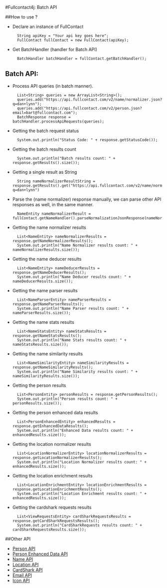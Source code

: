 #Fullcontact4j: Batch API

##How to use ?

* Declare an instance of FullContact

        String apiKey = "Your api key goes here";
        FullContact fullContact = new FullContact(apiKey);

* Get BatchHandler (handler for Batch API)

        BatchHandler batchHandler = fullContact.getBatchHandler();

## Batch API:

* Process API queries (in batch manner).

        List<String> queries = new ArrayList<String>();
        queries.add("https://api.fullcontact.com/v2/name/normalizer.json?q=dan+lynn");
        queries.add("https://api.fullcontact.com/v2/person.json?email=bart@fullcontact.com");
        BatchResponse response = batchHandler.processApiRequests(queries);

* Getting the batch request status

        System.out.println("Status Code: " + response.getStatusCode());

* Getting the batch results count

        System.out.println("Batch results count: " + response.getResults().size());

* Getting a single result as String

        String nameNormalizerResultString = response.getResults().get("https://api.fullcontact.com/v2/name/normalizer.json?q=dan+lynn")

* Parse the (name normalizer) response manually, we can parse other API responses as well, in the same manner.

        NameEntity nameNormalizerResult = fullContact.getNameHandler().parseNormalizationJsonResponse(nameNormalizerResultString);

* Getting the name normalizer results

        List<NameEntity> nameNormalizerResults = response.getNameNormalizerResults();
        System.out.println("Name Normalizer results count: " + nameNormalizerResults.size());

* Getting the name deducer results

        List<NameEntity> nameDeducerResults = response.getNameDeducerResults();
        System.out.println("Name Deducer results count: " + nameDeducerResults.size());

* Getting the name parser results

        List<NameParserEntity> nameParserResults = response.getNameParserResults();
        System.out.println("Name Parser results count: " + nameParserResults.size());

* Getting the name stats results

        List<NameStatsEntity> nameStatsResults = response.getNameStatsResults();
        System.out.println("Name Stats results count: " + nameStatsResults.size());

* Getting the name similarity results

        List<NameSimilarityEntity> nameSimilarityResults = response.getNameSimilarityResults();
        System.out.println("Name Similarity results count: " + nameSimilarityResults.size());

* Getting the person results

        List<PersonEntity> personResults = response.getPersonResults();
        System.out.println("Person results count: " + personResults.size());

* Getting the person enhanced data results

        List<PersonEnhancedEntity> enhancedResults = response.getEnhancedDataResults();
        System.out.println("Enhanced Data results count: " + enhancedResults.size());

* Getting the location normalizer results

        List<LocationNormalizerEntity> locationNormalizerResults = response.getLocationNormalizerResults();
        System.out.println("Location Normalizer results count: " + enhancedResults.size());

* Getting the location enrichment results

        List<LocationEnrichmentEntity> locationEnrichmentResults = response.getLocationEnrichmentResults();
        System.out.println("Location Enrichment results count: " + enhancedResults.size());

* Getting the cardshark requests results

        List<ViewRequestsEntity> cardSharkRequestsResults = response.getCardSharkRequestsResults();
        System.out.println("CardSharkRequests results count: " + cardSharkRequestsResults.size());


##Other API

* [Person API](/fullcontact/fullcontact4j/tree/refactoring/docs/person/)
* [Person Enhanced Data API](/fullcontact/fullcontact4j/tree/refactoring/docs/enhancedData/)
* [Name API](/fullcontact/fullcontact4j/tree/refactoring/docs/name/)
* [Location API](/fullcontact/fullcontact4j/tree/refactoring/docs/location/)
* [CardShark API](/fullcontact/fullcontact4j/tree/refactoring/docs/cardShark/)
* [Email API](/fullcontact/fullcontact4j/tree/refactoring/docs/email/)
* [Icon API](/fullcontact/fullcontact4j/tree/refactoring/docs/icon/)
